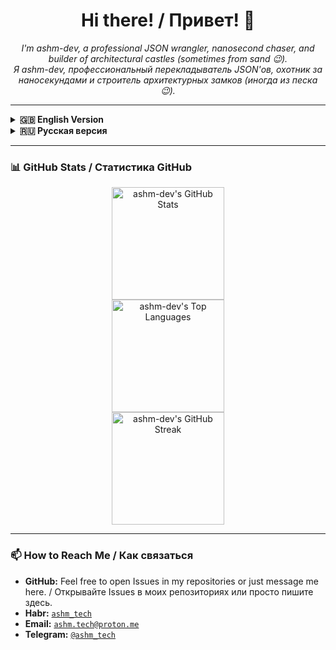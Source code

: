 <h1 align="center">Hi there! / Привет! 👋</h1>
<p align="center">
  <em>I'm ashm-dev, a professional JSON wrangler, nanosecond chaser, and builder of architectural castles (sometimes from sand 😉).</em> <br/>
  <em>Я ashm-dev, профессиональный перекладыватель JSON'ов, охотник за наносекундами и строитель архитектурных замков (иногда из песка 😉).</em>
</p>

---

<details>
<summary><b>🇬🇧 English Version</b></summary>

### 🚀 About Me

*   💻 I specialize in backend development. During my journey through this world, I've managed to leave my mark on open source. You can find my contributions in projects like **Streamlit**, **SQLAlchemy**, **Typeshed**, and others. The full list of my IT adventures is right here on [GitHub](https://github.com/ashm-dev)!
*   🧠 I eagerly devour books on development and architecture – where else would I get fresh arguments for my favorite holy wars? 😉
*   💬 I love a good technical debate and I'm not afraid to ask the "interesting" questions at meetups or in comment sections.
*   🤝 If your code suddenly decides to go on strike, you have no one to discuss the latest Fowler chapter with, or you just want to debate why your favorite framework is better (or worse) than mine – feel free to reach out, I'm always happy to connect!

</details>

<details>
<summary><b>🇷🇺 Русская версия</b></summary>

### 🚀 Обо мне

*   💻 Занимаюсь бэкенд-разработкой. За время странствий по этому миру успел оставить свой след в опенсорсе. Мои контрибьюшены можно найти в **Streamlit**, **SQLAlchemy**, **Typeshed** и других проектах. Полный список IT-подвигов – здесь, на [GitHub](https://github.com/ashm-dev)!
*   🧠 Жадно поглощаю книги по разработке и архитектуре – иначе откуда брать свежие аргументы для любимых холиваров? 😉
*   💬 Обожаю хороший технический спор и не боюсь задавать «интересные» вопросы на митапах или в комментариях.
*   🤝 Если ваш код вдруг решил устроить итальянскую забастовку, вам не с кем обсудить последнюю главу Фаулера, или просто хочется подискутировать о фреймворках – пишите, буду рад общению!

</details>

---

### 📊 GitHub Stats / Статистика GitHub

<p align="center">
  <img height="180em" src="https://github-readme-stats.vercel.app/api?username=ashm-dev&show_icons=true&theme=tokyonight&include_all_commits=true&count_private=true" alt="ashm-dev's GitHub Stats"/>
  <br/>
  <img height="180em" src="https://github-readme-stats.vercel.app/api/top-langs/?username=ashm-dev&layout=donut&langs_count=8&theme=tokyonight" alt="ashm-dev's Top Languages"/>
  <br/>
   <img height="180em" src="https://github-readme-streak-stats.herokuapp.com/?user=ashm-dev&theme=tokyonight" alt="ashm-dev's GitHub Streak"/>
</p>

---

### 📫 How to Reach Me / Как связаться

*   **GitHub:** Feel free to open Issues in my repositories or just message me here. / Открывайте Issues в моих репозиториях или просто пишите здесь.
*   **Habr:** [`ashm_tech`](https://habr.com/ru/users/ashm_tech)
*   **Email:** [`ashm.tech@proton.me`](mailto:ashm.tech@proton.me)
*   **Telegram:** [`@ashm_tech`](https://t.me/ashm_tech)

<!-- You can add more sections like: "🔥 My Projects", "🌱 What I'm Currently Learning", etc. -->
<!-- Можно добавить и другие секции: "🔥 Мои проекты", "🌱 Что я сейчас изучаю" и т.д. -->
